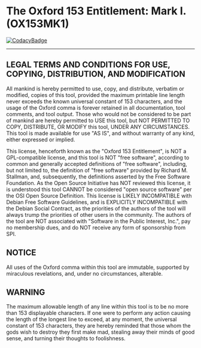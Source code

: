 # The Oxford 153 Entitlement: Mark I. (OX153MK1)

[![CodacyBadge](https://api.codacy.com/project/badge/Grade/f297f8df96c149c4853280935d554be1)](https://app.codacy.com/gh/johnsonjh/OX153)

-------------------

## LEGAL TERMS AND CONDITIONS FOR USE, COPYING, DISTRIBUTION, AND MODIFICATION

All mankind is hereby permitted to use, copy, and distribute, verbatim or
modified, copies of this tool, provided the maximum printable line length
never exceeds the known universal constant of 153 characters, and the usage
of the Oxford comma is forever retained in all documentation, tool comments,
and tool output. Those who would not be considered to be part of mankind are
hereby permitted to USE this tool, but NOT PERMITTED TO COPY, DISTRIBUTE, OR
MODIFY this tool, UNDER ANY CIRCUMSTANCES. This tool is made available for
use "AS IS", and without warranty of any kind, either expressed or implied.

This license, henceforth known as the "Oxford 153 Entitlement", is NOT a
GPL-compatible license, and this tool is NOT "free software", according to
common and generally accepted definitions of "free software", including,
but not limited to, the definition of "free software" provided by Richard M.
Stallman, and, subsequently, the definitions asserted by the Free Software
Foundation. As the Open Source Initiative has NOT reviewed this license, it
is understood this tool CANNOT be considered "open source software" per the
OSI Open Source Definition. This license is LIKELY INCOMPATIBLE with Debian
Free Software Guidelines, and is EXPLICITLY INCOMPATIBLE with the Debian
Social Contract, as the priorities of the authors of the tool will always
trump the priorities of other users in the community. The authors of the
tool are NOT associated with "Software in the Public Interest, Inc.", pay
no membership dues, and do NOT receive any form of sponsorship from SPI.

## NOTICE

All uses of the Oxford comma within this tool are immutable, supported
by miraculous revelations, and, under no circumstances, alterable.

## WARNING

The maximum allowable length of any line within this tool is to be no more
than 153 displayable characters. If one were to perform any action causing
the length of the longest line to exceed, at any moment, the universal constant
of 153 characters, they are hereby reminded that those whom the gods wish to
destroy they first make mad, stealing away their minds of good sense, and
turning their thoughts to foolishness.

